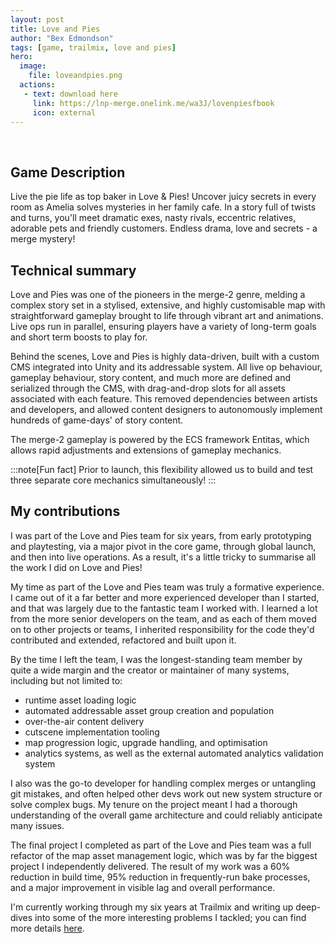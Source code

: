 ```yaml
---
layout: post
title: Love and Pies
author: "Bex Edmondson"
tags: [game, trailmix, love and pies]
hero:
  image: 
    file: loveandpies.png
  actions:
   - text: download here
     link: https://lnp-merge.onelink.me/wa3J/lovenpiesfbook
     icon: external
---
```


&nbsp;

## Game Description

Live the pie life as top baker in Love & Pies! Uncover juicy secrets in every room as Amelia solves mysteries in her family cafe. In a story full of twists and turns, you'll meet dramatic exes, nasty rivals, eccentric relatives, adorable pets and friendly customers. Endless drama, love and secrets - a merge mystery!

## Technical summary

Love and Pies was one of the pioneers in the merge-2 genre, melding a complex story set in a stylised, extensive, and highly customisable map with straightforward gameplay brought to life through vibrant art and animations. Live ops run in parallel, ensuring players have a variety of long-term goals and short term boosts to play for. 

Behind the scenes, Love and Pies is highly data-driven, built with a custom CMS integrated into Unity and its addressable system. All live op behaviour, gameplay behaviour, story content, and much more are defined and serialized through the CMS, with drag-and-drop slots for all assets associated with each feature. This removed dependencies between artists and developers, and allowed content designers to autonomously implement hundreds of game-days' of story content.

The merge-2 gameplay is powered by the ECS framework Entitas, which allows rapid adjustments and extensions of gameplay mechanics.

:::note[Fun fact]
Prior to launch, this flexibility allowed us to build and test three separate core mechanics simultaneously!
:::


## My contributions

I was part of the Love and Pies team for six years, from early prototyping and playtesting, via a major pivot in the core game, through global launch, and then into live operations. As a result, it's a little tricky to summarise all the work I did on Love and Pies!

My time as part of the Love and Pies team was truly a formative experience. I came out of it a far better and more experienced developer than I started, and that was largely due to the fantastic team I worked with. I learned a lot from the more senior developers on the team, and as each of them moved on to other projects or teams, I inherited responsibility for the code they'd contributed and extended, refactored and built upon it.

By the time I left the team, I was the longest-standing team member by quite a wide margin and the creator or maintainer of many systems, including but not limited to:
- runtime asset loading logic
- automated addressable asset group creation and population
- over-the-air content delivery
- cutscene implementation tooling
- map progression logic, upgrade handling, and optimisation
- analytics systems, as well as the external automated analytics validation system

I also was the go-to developer for handling complex merges or untangling git mistakes, and often helped other devs work out new system structure or solve complex bugs. My tenure on the project meant I had a thorough understanding of the overall game architecture and could reliably anticipate many issues.

The final project I completed as part of the Love and Pies team was a full refactor of the map asset management logic, which was by far the biggest project I independently delivered. The result of my work was a 60% reduction in build time, 95% reduction in frequently-run bake processes, and a major improvement in visible lag and overall performance. 

I'm currently working through my six years at Trailmix and writing up deep-dives into some of the more interesting problems I tackled; you can find more details [here](/tags/love-and-pies).
